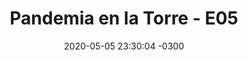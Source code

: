 ---
layout: post
category: Coqueto Escenario
date: 2020-05-05 23:30:04 -0300
title: "Pandemia en la Torre - E05"
image: https://despinouy.github.io/todopasa/images/coqueto.png
summary: Presentación de Pandemia en la Torre.
file: https://despinouy.github.io/todopasa/audios/pandemia/pandemiaE05.mp3
duration: 03:20
oceanourl: https://despinouy.github.io/todopasa/coqueto%20escenario/2020/05/05/Pandemia_en_la_torre_-_E05.html
---